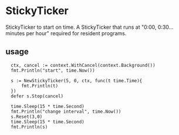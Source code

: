 # StickyTicker
  StickyTicker to start on time.
  A StickyTicker that runs at "0:00,  0:30... minutes per hour" required for resident programs.

## usage
  ```
  	ctx, cancel := context.WithCancel(context.Background())
	fmt.Println("start", time.Now())
	
	s := NewStickyTicker(5, 0, ctx, func(t time.Time){
		fmt.Println(t)
	})
	defer s.Stop(cancel)

	time.Sleep(15 * time.Second)
	fmt.Println("change interval", time.Now())
	s.Reset(3,0)
	time.Sleep(15 * time.Second)
	fmt.Println(s)

  ```  
